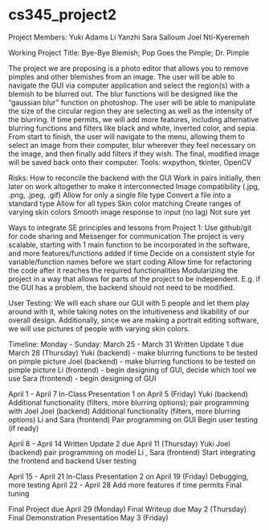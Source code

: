 # cs345_project2
Project Members:
Yuki Adams
Li Yanzhi
Sara Salloum
Joel Nti-Kyeremeh

Working Project Title: Bye-Bye Blemish; Pop Goes the Pimple; Dr. Pimple

The project we are proposing is a photo editor that allows you to remove pimples and other blemishes from an image. The user will be able to navigate the GUI via computer application and select the region(s) with a blemish to be blurred out. The blur functions will be designed like the “gaussian blur” function on photoshop. The user will be able to manipulate the size of the circular region they are selecting as well as the intensity of the blurring. If time permits, we will add more features, including alternative blurring functions and filters like black and white, inverted color, and sepia. From start to finish, the user will navigate to the menu, allowing them to select an image from their computer, blur wherever they feel necessary on the image, and then finally add filters if they wish. The final, modified image will be saved back onto their computer.
Tools: wxpython, tkinter, OpenCV


Risks:
How to reconcile the backend with the GUI
Work in pairs initially, then later on work altogether to make it interconnected
Image compatibility (.jpg, .png, .jpeg, .gif)
Allow for only a single file type
Convert a file into a standard type
Allow for all types 
Skin color matching
Create ranges of varying skin colors
Smooth image response to input (no lag)
Not sure yet

Ways to integrate SE principles and lessons from Project 1:
Use github/git for code sharing and Messenger for communication
The project is very scalable, starting with 1 main function to be incorporated in the software, and more features/functions added if time 
Decide on a consistent style for variable/function names before we start coding
Allow time for refactoring the code after it reaches the required functionalities
Modularizing the project in a way that allows for parts of the project to be independent. E.g. if the GUI has a problem, the backend should not need to be modified.

User Testing:
We will each share our GUI with 5 people and let them play around with it, while taking notes on the intuitiveness and likability of our overall design.
Additionally, since we are making a portrait editing software, we will use pictures of people with varying skin colors.

Timeline: Monday - Sunday:
March 25 - March 31
Written Update 1 due March 28 (Thursday)
Yuki (backend) - make blurring functions to be tested on pimple picture
Joel (backend) - make blurring functions to be tested on pimple picture
Li (frontend) - begin designing of GUI, decide which tool we use
Sara (frontend) - begin designing of GUI 

April 1 - April 7
In-Class Presentation 1 on April 5 (Friday)
Yuki (backend) Additional functionality (filters, more blurring options); pair programming with Joel
Joel (backend) Additional functionality (filters, more blurring options)
Li and Sara (frontend) Pair programming on GUI
Begin user testing (if ready)

April 8 - April 14
Written Update 2 due April 11 (Thursday)
Yuki Joel (backend) pair programming on model
Li , Sara (frontend) Start integrating the frontend and backend 
User testing

April 15 - April 21
In-Class Presentation 2 on April 19 (Friday)
Debugging, more testing
April 22 - April 28
Add more features if time permits
Final tuning

Final Project due April 29 (Monday)
Final Writeup due May 2 (Thursday)
Final Demonstration Presentation May 3 (Friday)
